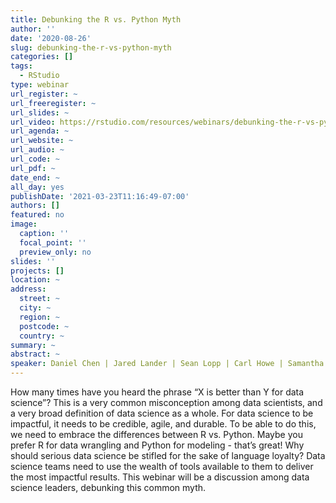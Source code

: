 ```yaml
---
title: Debunking the R vs. Python Myth
author: ''
date: '2020-08-26'
slug: debunking-the-r-vs-python-myth
categories: []
tags:
  - RStudio
type: webinar
url_register: ~
url_freeregister: ~
url_slides: ~
url_video: https://rstudio.com/resources/webinars/debunking-the-r-vs-python-myth/
url_agenda: ~
url_website: ~
url_audio: ~
url_code: ~
url_pdf: ~
date_end: ~
all_day: yes
publishDate: '2021-03-23T11:16:49-07:00'
authors: []
featured: no
image:
  caption: ''
  focal_point: ''
  preview_only: no
slides: ''
projects: []
location: ~
address:
  street: ~
  city: ~
  region: ~
  postcode: ~
  country: ~
summary: ~
abstract: ~
speaker: Daniel Chen | Jared Lander | Sean Lopp | Carl Howe | Samantha Toet 
---
```

<!--more-->
How many times have you heard the phrase “X is better than Y for data science”? This is a very common misconception among data scientists, and a very broad definition of data science as a whole. For data science to be impactful, it needs to be credible, agile, and durable. To be able to do this, we need to embrace the differences between R vs. Python. Maybe you prefer R for data wrangling and Python for modeling - that’s great! Why should serious data science be stifled for the sake of language loyalty? Data science teams need to use the wealth of tools available to them to deliver the most impactful results. This webinar will be a discussion among data science leaders, debunking this common myth. 